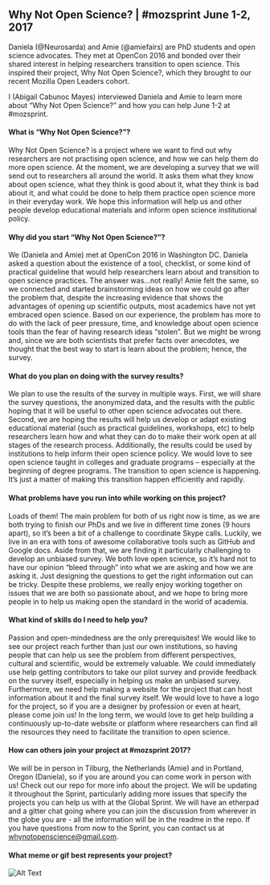 ## Why Not Open Science? | #mozsprint June 1-2, 2017

Daniela (@Neurosarda) and Amie (@amiefairs) are PhD students and open science advocates. 
They met at OpenCon 2016 and bonded over their shared interest in helping researchers transition to open science. 
This inspired their project, Why Not Open Science?, which they brought to our recent Mozilla Open Leaders cohort.

I (Abigail Cabunoc Mayes) interviewed Daniela and Amie to learn more about “Why Not Open Science?” and how you can help 
June 1-2 at #mozsprint.

#### What is “Why Not Open Science?”?
Why Not Open Science? is a project where we want to find out why researchers are not practising open science, and how we can help 
them do more open science. At the moment, we are developing a survey that we will send out to researchers all around the world. 
It asks them what they know about open science, what they think is good about it, what they think is bad about it, and what could be 
done to help them practice open science more in their everyday work. We hope this information will help us and other people develop 
educational materials and inform open science institutional policy.

#### Why did you start “Why Not Open Science?”? 
We (Daniela and Amie) met at OpenCon 2016 in Washington DC. Daniela asked a question about 
the existence of a tool, checklist, or some kind of practical guideline that would help researchers learn about and transition to open 
science practices. The answer was...not really! Amie felt the same, so we connected and started brainstorming ideas on how we could go 
after the problem that, despite the increasing evidence that shows the advantages of opening up scientific outputs, most academics have 
not yet embraced open science. Based on our experience, the problem has more to do with the lack of peer pressure, time, and knowledge 
about open science tools than the fear of having research ideas “stolen”. But we might be wrong and, since we are both scientists that 
prefer facts over anecdotes, we thought that the best way to start is learn about the problem; hence, the survey.

#### What do you plan on doing with the survey results?
We plan to use the results of the survey in multiple ways. First, we will share the survey questions, the anonymized data, and the 
results with the public hoping that it will be useful to other open science advocates out there. Second, we are hoping the results will 
help us develop or adapt existing educational material (such as practical guidelines, workshops, etc) to help researchers learn how and 
what they can do to make their work open at all stages of the research process. Additionally, the results could be used by institutions 
to help inform their open science policy. We would love to see open science taught in colleges and graduate programs – especially at the 
beginning of degree programs. The transition to open science is happening. It’s just a matter of making this transition happen efficiently 
and rapidly.

#### What problems have you run into while working on this project?
Loads of them! The main problem for both of us right now is time, as we are both trying to finish our PhDs and we live in different time 
zones (9 hours apart), so it’s been a bit of a challenge to coordinate Skype calls. Luckily, we live in an era with tons of awesome 
collaborative tools such as GitHub and Google docs.  Aside from that, we are finding it particularly challenging to develop an unbiased 
survey. We both love open science, so it’s hard not to have our opinion “bleed through” into what we are asking and how we are asking it. 
Just designing the questions to get the right information out can be tricky. Despite these problems, we really enjoy working together on 
issues that we are both so passionate about, and we hope to bring more people in to help us making open the standard in the world of 
academia.

#### What kind of skills do I need to help you?
Passion and open-mindedness are the only prerequisites! We would like to see our project reach further than just our own institutions, 
so having people that can help us see the problem from different perspectives, cultural and scientific, would be extremely valuable. We 
could immediately use help getting contributors to take our pilot survey and provide feedback on the survey itself, especially in helping 
us make an unbiased survey. Furthermore, we need help making a website for the project that can host information about it and the final 
survey itself. We would love to have a logo for the project, so if you are a designer by profession or even at heart, please come join 
us! In the long term, we would love to get help building a continuously up-to-date website or platform where researchers can find all the 
resources they need to facilitate the transition to open science.

#### How can others join your project at #mozsprint 2017?
We will be in person in Tilburg, the Netherlands (Amie) and in Portland, Oregon (Daniela), so if you are around you can come work in 
person with us! Check out our repo for more info about the project. We will be updating it throughout the Sprint, particularly adding 
more issues that specify the projects you can help us with at the Global Sprint. We will have an etherpad and a gitter chat going where 
you can join the discussion from wherever in the globe you are - all the information will be in the readme in the repo. If you have 
questions from now to the Sprint, you can contact us at whynotopenscience@gmail.com.

#### What meme or gif best represents your project?

![Alt Text](https://media.giphy.com/media/tLde68S4YOt5C/giphy.gif?response_id=592261457b23b2baabe8a3bf)



